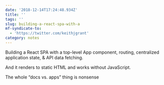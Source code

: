 ```yaml
---
date: '2018-12-14T17:24:48.934Z'
title: ''
tags: ''
slug: building-a-react-spa-with-a
mf-syndicate-to:
  - 'https://twitter.com/keithjgrant'
category: notes
---
```

Building a React SPA with a top-level App component, routing, centralized application state, &amp; API data fetching.

And it renders to static HTML and works without JavaScript.

The whole “docs vs. apps” thing is nonsense
